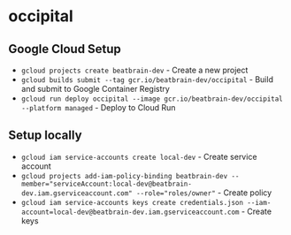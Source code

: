# occipital

## Google Cloud Setup

- `gcloud projects create beatbrain-dev` - Create a new project
- `gcloud builds submit --tag gcr.io/beatbrain-dev/occipital` - Build and submit to Google Container Registry
- `gcloud run deploy occipital --image gcr.io/beatbrain-dev/occipital --platform managed` - Deploy to Cloud Run

## Setup locally

- `gcloud iam service-accounts create local-dev` - Create service account
- `gcloud projects add-iam-policy-binding beatbrain-dev --member="serviceAccount:local-dev@beatbrain-dev.iam.gserviceaccount.com" --role="roles/owner"` - Create policy
- `gcloud iam service-accounts keys create credentials.json --iam-account=local-dev@beatbrain-dev.iam.gserviceaccount.com` - Create keys
